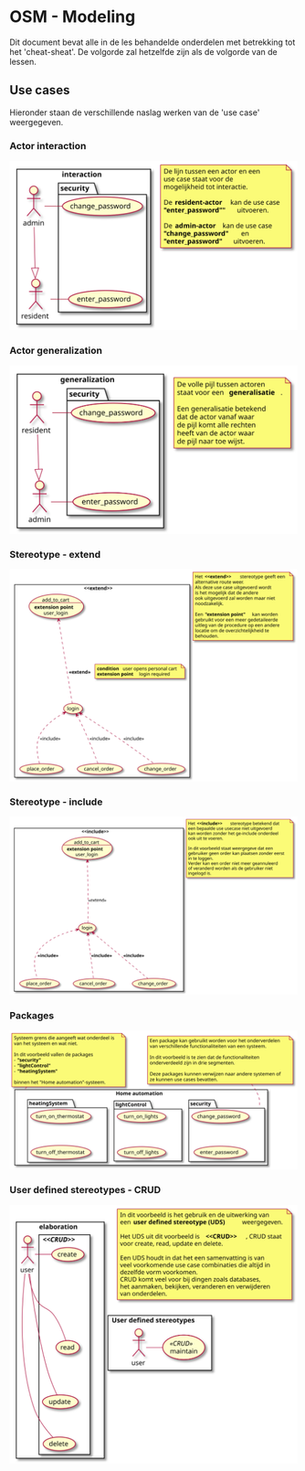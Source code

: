 
# OSM - Modeling

Dit document bevat alle in de les behandelde onderdelen met betrekking tot het 'cheat-sheat'.
De volgorde zal hetzelfde zijn als de volgorde van de lessen.

## Use cases

Hieronder staan de verschillende naslag werken van de 'use case' weergegeven.

### Actor interaction
![actor interaction](https://github.com/LukevLuijn/cheat_sheet_osm_mo/blob/main/export/use_case/actor_interaction.svg?raw=true "Actor interaction")

### Actor generalization
![actor generalization](https://github.com/LukevLuijn/cheat_sheet_osm_mo/blob/main/export/use_case/actor_generalization.svg?raw=true "Actor generalization")

### Stereotype - extend
![stereotype - extend](https://github.com/LukevLuijn/cheat_sheet_osm_mo/blob/main/export/use_case/extend.svg?raw=true "Stereotype - extend")

### Stereotype - include
![stereotype - include](https://github.com/LukevLuijn/cheat_sheet_osm_mo/blob/main/export/use_case/include.svg?raw=true "Stereotype - include")

### Packages
![use case packages](https://github.com/LukevLuijn/cheat_sheet_osm_mo/blob/main/export/use_case/packages.svg?raw=true "Packages")

### User defined stereotypes - CRUD
![CRUD](https://github.com/LukevLuijn/cheat_sheet_osm_mo/blob/main/export/use_case/CRUD.svg?raw=true "CRUD - create, read, update, delete")